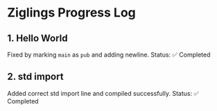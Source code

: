 # Ziglings Progress Log

## 1. Hello World
Fixed by marking `main` as `pub` and adding newline.
Status: ✅ Completed

## 2. std import
Added correct std import line and compiled successfully.
Status: ✅ Completed
